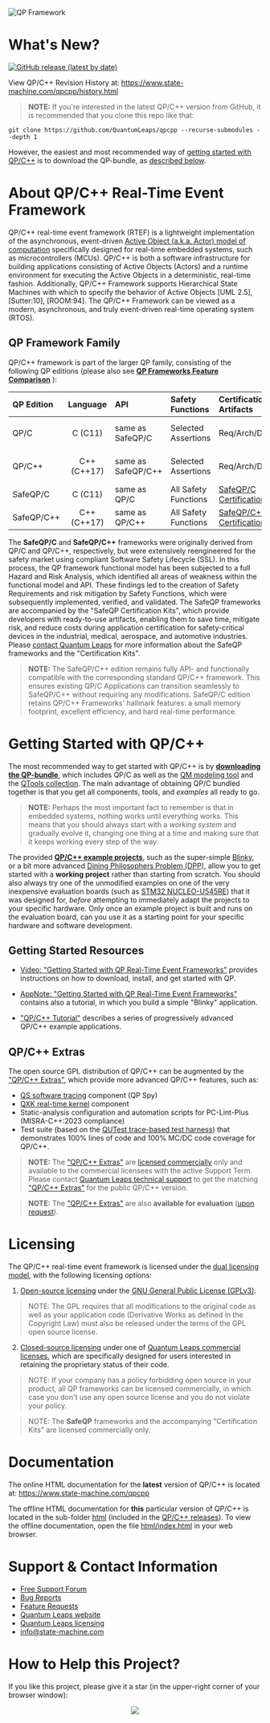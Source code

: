 ![QP Framework](https://www.state-machine.com/img/qp_banner.jpg)

# What's New?

[![GitHub release (latest by date)](https://img.shields.io/github/v/release/QuantumLeaps/qpcpp)](https://github.com/QuantumLeaps/qpcpp/releases/latest)

View QP/C++ Revision History at: https://www.state-machine.com/qpcpp/history.html

> **NOTE:** If you're interested in the latest QP/C++ version from GitHub,
it is recommended that you clone this repo like that:

```
git clone https://github.com/QuantumLeaps/qpcpp --recurse-submodules --depth 1
```

However, the easiest and most recommended way of
[getting started with QP/C++](#getting-started-with-qpcpp) is to download
the QP-bundle, as [described below](#getting-started-with-qpcpp).


# About QP/C++ Real-Time Event Framework
QP/C++ real-time event framework (RTEF) is a lightweight implementation of
the asynchronous, event-driven [Active Object (a.k.a. Actor) model of computation][AOmod]
specifically designed for real-time embedded systems, such as microcontrollers (MCUs).
QP/C++ is both a software infrastructure for building applications consisting
of Active Objects (Actors) and a runtime environment for executing the Active
Objects in a deterministic, real-time fashion. Additionally, QP/C++ Framework
supports Hierarchical State Machines with which to specify the behavior of
Active Objects [UML 2.5], [Sutter:10], [ROOM:94]. The QP/C++ Framework can be
viewed as a modern, asynchronous, and truly event-driven real-time operating
system (RTOS).

## QP Framework Family
QP/C++ framework is part of the larger QP family, consisting of the following
QP editions (please also see [__QP Frameworks Feature Comparison__](https://www.state-machine.com/products/qp#Features)
):

|QP Edition |  Language   |      API         | Safety Functions   |Certification Artifacts| Licensing
|:----------|:-----------:|:-----------------|:-------------------|:----------------|:---------
| QP/C      | C (C11)     |same as<br>SafeQP/C  |Selected Assertions |Req/Arch/Design  | [open-source & commercial][Lic]
| QP/C++    | C++ (C++17) |same as<br>SafeQP/C++|Selected Assertions |Req/Arch/Design  | [open-source & commercial][Lic]
| SafeQP/C  | C (C11)     |same as<br>QP/C      |All Safety Functions|[SafeQP/C<br>Certification Kit][CERT-KIT]| [commercial][Com]
| SafeQP/C++| C++ (C++17) |same as<br>QP/C++    |All Safety Functions|[SafeQP/C++<br>Certification Kit][CERT-KIT]| [commercial][Com]

The **SafeQP/C** and **SafeQP/C++** frameworks were originally derived from QP/C and QP/C++,
respectively, but were extensively reengineered for the safety market using compliant
Software Safety Lifecycle (SSL). In this process, the QP framework functional model has been
subjected to a full Hazard and Risk Analysis, which identified all areas of weakness within
the functional model and API. These findings led to the creation of Safety Requirements and risk
mitigation by Safety Functions, which were subsequently implemented, verified, and validated.
The SafeQP frameworks are accompanied by the "SafeQP Certification Kits", which provide
developers with ready-to-use artifacts, enabling them to save time, mitigate risk, and reduce
costs during application certification for safety-critical devices in the industrial, medical,
aerospace, and automotive industries. Please [contact Quantum Leaps][Cont]
for more information about the SafeQP frameworks and the "Certification Kits".

> **NOTE:** The SafeQP/C++ edition remains fully API- and functionally compatible with the
corresponding standard QP/C++ framework. This ensures existing QP/C Applications can transition
seamlessly to SafeQP/C++ without requiring any modifications. SafeQP/C edition retains QP/C++
Frameworks' hallmark features: a small memory footprint, excellent efficiency, and hard
real-time performance.


# Getting Started with QP/C++
The most recommended way to get started with QP/C++ is by
[__downloading the QP-bundle__](https://www.state-machine.com/#Downloads),
which includes QP/C as well as the [QM modeling tool][QM] and the
[QTools collection][QTools]. The main advantage of obtaining QP/C bundled
together is that you get all components, tools, and _examples_ all ready to go.

> **NOTE:**
Perhaps the most important fact to remember is that in embedded systems,
nothing works until everything works. This means that you should always start
with a _working system_ and gradually evolve it, changing one thing at a time
and making sure that it keeps working every step of the way.

The provided [__QP/C++ example projects__](examples), such as the super-simple
[Blinky](examples/arm-cm/blinky_nucleo-u545re/), or a bit more advanced
[Dining Philosophers Problem (DPP)](examples/arm-cm/dpp_nucleo-u545re/),
allow you to get started with a __working project__ rather than starting from
scratch. You should also always try one of the unmodified examples on one
of the very inexpensive evaluation boards (such as
[STM32 NUCLEO-U545RE](examples/arm-cm/dpp_nucleo-u545re/stm32-nucleo-u545re.webp))
that it was designed for, _before_ attempting to immediately adapt the projects
to your specific hardware. Only once an example project is built and runs on
the evaluation board, can you use it as a starting point for your specific hardware
and software development.


## Getting Started Resources
- [Video: "Getting Started with QP Real-Time Event Frameworks"][Video]
provides instructions on how to download, install, and get started with QP.

- [AppNote: "Getting Started with QP Real-Time Event Frameworks"][AN]
contains also a tutorial, in which you build a simple "Blinky" application.

- ["QP/C++ Tutorial"][Tut]
describes a series of progressively advanced QP/C++ example applications.

## QP/C++ Extras
The open source GPL distribution of QP/C++ can be augmented by the
["QP/C++ Extras"][QPX/C++], which provide more advanced QP/C++ features, such as:
- [QS software tracing][QS] component (QP Spy)
- [QXK real-time kernel][QXK] component
- Static-analysis configuration and automation scripts for PC-Lint-Plus (MISRA-C++:2023 compliance)
- Test suite (based on the [QUTest trace-based test harness][QUTest])
that demonstrates 100% lines of code and 100% MC/DC code coverage for QP/C++.

> **NOTE:** The ["QP/C++ Extras"][QPX/C++] are [licensed commercially][Lic] only
and available to the commercial licensees with the active Support Term. Please contact
[Quantum Leaps technical support][Sup] to get the matching ["QP/C++ Extras"][QPX/C++]
for the public QP/C++ version.

> **NOTE:** The ["QP/C++ Extras"][QPX/C++] are also __available for evaluation__
([upon request][ReqForm]).


# Licensing
The QP/C++ real-time event framework is licensed under the
[dual licensing model](https://www.state-machine.com/licensing), with
the following licensing options:

1. [Open-source licensing](https://www.state-machine.com/licensing#Open) under the
[GNU General Public License (GPLv3)](https://www.gnu.org/licenses/gpl-3.0.en.html).

> NOTE: The GPL requires that all modifications to the original code
as well as your application code (Derivative Works as defined in the
Copyright Law) must also be released under the terms of the GPL
open source license.

2. [Closed-source licensing](https://www.state-machine.com/licensing#Closed) under one of
[Quantum Leaps commercial licenses](https://www.state-machine.com/licensing#Commercial),
which are specifically designed for users interested in retaining the
proprietary status of their code.

> NOTE: If your company has a policy forbidding open source in your product,
all QP frameworks can be licensed commercially, in which case you don't use
any open source license and you do not violate your policy.

> NOTE: The **SafeQP** frameworks and the accompanying "Certification Kits"
are licensed commercially only.


# Documentation
The online HTML documentation for the **latest** version of QP/C++ is located
at: https://www.state-machine.com/qpcpp

The offline HTML documentation for **this** particular version of QP/C++
is located in the sub-folder [html](html) (included in the [QP/C++ releases][QP-Rel]).
To view the offline documentation, open the file [html/index.html](html/index.html)
in your web browser.


# Support & Contact Information
- [Free Support Forum](https://sourceforge.net/p/qpc/discussion/668726)
- [Bug Reports](https://sourceforge.net/p/qpc/bugs/)
- [Feature Requests](https://sourceforge.net/p/qpc/feature-requests/)
- [Quantum Leaps website](https://www.state-machine.com)
- [Quantum Leaps licensing](https://www.state-machine.com/licensing)
- [info@state-machine.com](mailto:info@state-machine.com)


# How to Help this Project?
If you like this project, please give it a star (in the upper-right corner of your browser window):

<p align="center">
<img src="https://www.state-machine.com/img/github-star.jpg"/><br>
</p>

   [Cont]:   <https://www.state-machine.com/contact>
   [RTEF]:   <https://www.state-machine.com/rtef>
   [QP]:     <https://www.state-machine.com/products/qp>
   [QP/C]:   <https://github.com/QuantumLeaps/qpc>
   [QP/C++]: <https://github.com/QuantumLeaps/qpcpp>
   [QPX/C]:  <https://www.state-machine.com/qpc/gs_extras.html>
   [QPX/C++]:  <https://www.state-machine.com/qpcpp/gs_extras.html>
   [CERT-KIT]: <https://www.state-machine.com/products/qp#CERT-KIT>
   [QM]:     <https://github.com/QuantumLeaps/qm>
   [QTools]: <https://github.com/QuantumLeaps/qtools>
   [QUTest]: <https://www.state-machine.com/qtools/qutest.html>
   [Lic]:    <https://www.state-machine.com/licensing>
   [Com]:    <https://www.state-machine.com/licensing#Commercial>
   [ReqForm]: <https://www.state-machine.com/licensing#RequestForm>
   [Cust]:   <https://www.state-machine.com/customers>
   [Sup]:    <mailto:support@state-machine.com>
   [AN]:     <https://www.state-machine.com/doc/AN_Getting_Started_with_QP.pdf>
   [Video]:  <https://youtu.be/O7ER6_VqIH0>
   [QS]:     <https://www.state-machine.com/qpcpp/srs-qp_qs.html>
   [QV]:     <https://www.state-machine.com/qpcpp/srs-qp_qv.html>
   [QK]:     <https://www.state-machine.com/qpcpp/srs-qp_qk.html>
   [QXK]:    <https://www.state-machine.com/qpcpp/srs-qp_qxk.html>
   [SRS]:    <https://www.state-machine.com/qpcpp/srs-qp.html>
   [SAS]:    <https://www.state-machine.com/qpcpp/sas-qp.html>
   [SDS]:    <https://www.state-machine.com/qpcpp/sds-qp.html>
   [Active]: <https://www.state-machine.com/qpcpp/srs-qp_ao.html>
   [AOmod]:  <https://www.state-machine.com/qpcpp/srs-qp_ao.html#srs-qp_ao-model>
   [Event]:  <https://www.state-machine.com/qpcpp/srs-qp_evt.html>
   [HSM]:    <https://www.state-machine.com/qpcpp/srs-qp_sm.html>
   [QP-Rel]: <https://github.com/QuantumLeaps/qpcpp/releases>
   [Tut]:    <https://www.state-machine.com/qpcpp/gs_tut.html>
